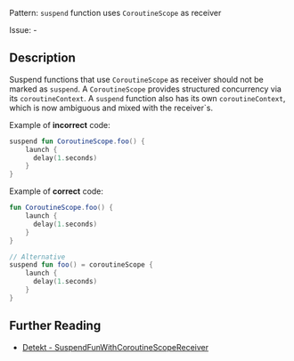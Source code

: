 Pattern: `suspend` function uses `CoroutineScope` as receiver

Issue: -

## Description

Suspend functions that use `CoroutineScope` as receiver should not be marked as `suspend`.
A `CoroutineScope` provides structured concurrency via its `coroutineContext`. A `suspend`
function also has its own `coroutineContext`, which is now ambiguous and mixed with the
receiver`s.

Example of **incorrect** code:

```kotlin
suspend fun CoroutineScope.foo() {
    launch {
      delay(1.seconds)
    }
}
```

Example of **correct** code:

```kotlin
fun CoroutineScope.foo() {
    launch {
      delay(1.seconds)
    }
}

// Alternative
suspend fun foo() = coroutineScope {
    launch {
      delay(1.seconds)
    }
}
```

## Further Reading

* [Detekt - SuspendFunWithCoroutineScopeReceiver](https://detekt.dev/docs/rules/coroutines/#suspendfunwithcoroutinescopereceiver)
